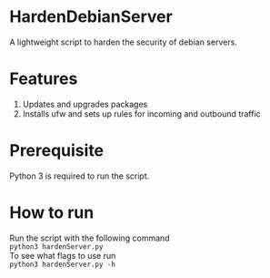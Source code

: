 # HardenDebianServer
A lightweight script to harden the security of debian servers.
# Features
1. Updates and upgrades packages
2. Installs ufw and sets up rules for incoming and outbound traffic
# Prerequisite
Python 3 is required to run the script.
# How to run
Run the script with the following command \
``python3 hardenServer.py`` \
To see what flags to use run \
``python3 hardenServer.py -h``
